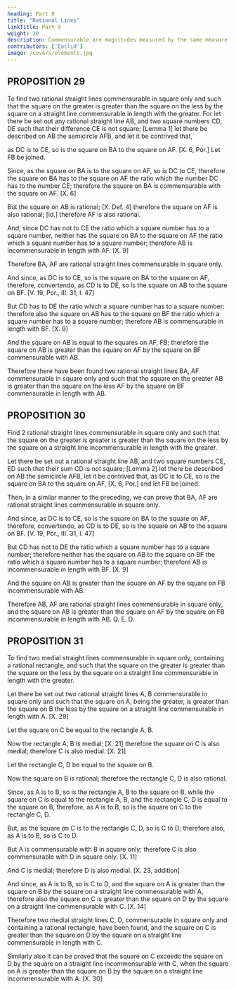 ```yaml
---
heading: Part 9
title: "Rational Lines"
linkTitle: Part 9
weight: 20
description: Commensurable are magnitudes measured by the same measure
contributors: ['Euclid']
image: /covers/elements.jpg
---
```




## PROPOSITION 29

To find two rational straight lines commensurable in square only and such that the square on the greater is greater than the square on the less by the square on a straight line commensurable in length with the greater.
For let there be set out any rational straight line AB, and two square numbers CD, DE such that their difference CE is not square; [Lemma 1] let there be described on AB the semicircle AFB, and let it be contrived that,

as DC is to CE, so is the square on BA to the square on AF. [X. 6, Por.]
Let FB be joined.

Since, as the square on BA is to the square on AF, so is DC to CE, therefore the square on BA has to the square on AF the ratio which the number DC has to the number CE; therefore the square on BA is commensurable with the square on AF. [X. 6]

But the square on AB is rational; [X. Def. 4] therefore the square on AF is also rational; [id.] therefore AF is also rational.

And, since DC has not to CE the ratio which a square number has to a square number, neither has the square on BA to the square on AF the ratio which a square number has to a square number; therefore AB is incommensurable in length with AF. [X. 9]

Therefore BA, AF are rational straight lines commensurable in square only.

And since, as DC is to CE, so is the square on BA to the square on AF, therefore, convertendo, as CD is to DE, so is the square on AB to the square on BF. [V. 19, Por., III. 31, I. 47]

But CD has to DE the ratio which a square number has to a square number: therefore also the square on AB has to the square on BF the ratio which a square number has to a square number; therefore AB is commensurable in length with BF. [X. 9]

And the square on AB is equal to the squares on AF, FB; therefore the square on AB is greater than the square on AF by the square on BF commensurable with AB.

Therefore there have been found two rational straight lines BA, AF commensurable in square only and such that the square on the greater AB is greater than the square on the less AF by the square on BF commensurable in length with AB.



## PROPOSITION 30

Find 2 rational straight lines commensurable in square only and such that the square on the greater is greater is greater than the square on the less by the square on a straight line incommensurable in length with the greater.

Let there be set out a rational straight line AB, and two square numbers CE, ED such that their sum CD is not square; [Lemma 2] let there be described on AB the semicircle AFB, let it be contrived that, as DC is to CE, so is the square on BA to the square on AF, [X. 6, Por.] and let FB be joined.

Then, in a similar manner to the preceding, we can prove that BA, AF are rational straight lines commensurable in square only.

And since, as DC is to CE, so is the square on BA to the square on AF, therefore, convertendo, as CD is to DE, so is the square on AB to the square on BF. [V. 19, Por., III. 31, I. 47]

But CD has not to DE the ratio which a square number has to a square number; therefore neither has the square on AB to the square on BF the ratio which a square number has to a square number; therefore AB is incommensurable in length with BF. [X. 9]

And the square on AB is greater than the square on AF by the square on FB incommensurable with AB.

Therefore AB, AF are rational straight lines commensurable in square only, and the square on AB is greater than the square on AF by the square on FB incommensurable in length with AB. Q. E. D.


## PROPOSITION 31

To find two medial straight lines commensurable in square only, containing a rational rectangle, and such that the square on the greater is greater than the square on the less by the square on a straight line commensurable in length with the greater.

Let there be set out two rational straight lines A, B commensurable in square only and such that the square on A, being the greater, is greater than the square on B the less by the square on a straight line commensurable in length with A. [X. 29]

Let the square on C be equal to the rectangle A, B.

Now the rectangle A, B is medial; [X. 21] therefore the square on C is also medial; therefore C is also medial. [X. 21]

Let the rectangle C, D be equal to the square on B.

Now the square on B is rational; therefore the rectangle C, D is also rational.

Since, as A is to B, so is the rectangle A, B to the square on B, while the square on C is equal to the rectangle A, B, and the rectangle C, D is equal to the square on B, therefore, as A is to B, so is the square on C to the rectangle C, D.

But, as the square on C is to the rectangle C, D, so is C to D; therefore also, as A is to B, so is C to D.

But A is commensurable with B in square only; therefore C is also commensurable with D in square only. [X. 11]

And C is medial; therefore D is also medial. [X. 23, addition]

And since, as A is to B, so is C to D, and the square on A is greater than the square on B by the square on a straight line commensurable with A, therefore also the square on C is greater than the square on D by the square on a straight line commensurable with C. [X. 14]

Therefore two medial straight lines C, D, commensurable in square only and containing a rational rectangle, have been found, and the square on C is greater than the square on D by the square on a straight line commensurable in length with C.

Similarly also it can be proved that the square on C exceeds the square on D by the square on a straight line incommensurable with C, when the square on A is greater than the square on B by the square on a straight line incommensurable with A. [X. 30]



